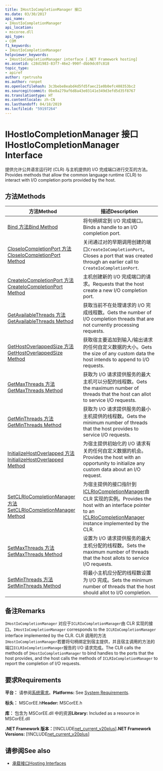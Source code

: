 ```yaml
---
title: IHostIoCompletionManager 接口
ms.date: 03/30/2017
api_name:
- IHostIoCompletionManager
api_location:
- mscoree.dll
api_type:
- COM
f1_keywords:
- IHostIoCompletionManager
helpviewer_keywords:
- IHostIoCompletionManager interface [.NET Framework hosting]
ms.assetid: c28d1983-83f7-46e2-990f-dbb9dc07c818
topic_type:
- apiref
author: rpetrusha
ms.author: ronpet
ms.openlocfilehash: 3c3bebe8eabd4d5fd5faec21e0b0efc408353bc2
ms.sourcegitcommit: 0be8a279af6d8a43e03141e349d3efd5d35f8767
ms.translationtype: HT
ms.contentlocale: zh-CN
ms.lasthandoff: 04/18/2019
ms.locfileid: "59197264"
---
```

# <a name="ihostiocompletionmanager-interface"></a><span data-ttu-id="f4eb8-102">IHostIoCompletionManager 接口</span><span class="sxs-lookup"><span data-stu-id="f4eb8-102">IHostIoCompletionManager Interface</span></span>
<span data-ttu-id="f4eb8-103">提供允许公共语言运行时 (CLR) 与主机提供的 I/O 完成端口进行交互的方法。</span><span class="sxs-lookup"><span data-stu-id="f4eb8-103">Provides methods that allow the common language runtime (CLR) to interact with I/O completion ports provided by the host.</span></span>  
  
## <a name="methods"></a><span data-ttu-id="f4eb8-104">方法</span><span class="sxs-lookup"><span data-stu-id="f4eb8-104">Methods</span></span>  
  
|<span data-ttu-id="f4eb8-105">方法</span><span class="sxs-lookup"><span data-stu-id="f4eb8-105">Method</span></span>|<span data-ttu-id="f4eb8-106">描述</span><span class="sxs-lookup"><span data-stu-id="f4eb8-106">Description</span></span>|  
|------------|-----------------|  
|[<span data-ttu-id="f4eb8-107">Bind 方法</span><span class="sxs-lookup"><span data-stu-id="f4eb8-107">Bind Method</span></span>](../../../../docs/framework/unmanaged-api/hosting/ihostiocompletionmanager-bind-method.md)|<span data-ttu-id="f4eb8-108">将句柄绑定到 I/O 完成端口。</span><span class="sxs-lookup"><span data-stu-id="f4eb8-108">Binds a handle to an I/O completion port.</span></span>|  
|[<span data-ttu-id="f4eb8-109">CloseIoCompletionPort 方法</span><span class="sxs-lookup"><span data-stu-id="f4eb8-109">CloseIoCompletionPort Method</span></span>](../../../../docs/framework/unmanaged-api/hosting/ihostiocompletionmanager-closeiocompletionport-method.md)|<span data-ttu-id="f4eb8-110">关闭通过对的早期调用创建的端口`CreateIoCompletionPort`。</span><span class="sxs-lookup"><span data-stu-id="f4eb8-110">Closes a port that was created through an earlier call to `CreateIoCompletionPort`.</span></span>|  
|[<span data-ttu-id="f4eb8-111">CreateIoCompletionPort 方法</span><span class="sxs-lookup"><span data-stu-id="f4eb8-111">CreateIoCompletionPort Method</span></span>](../../../../docs/framework/unmanaged-api/hosting/ihostiocompletionmanager-createiocompletionport-method.md)|<span data-ttu-id="f4eb8-112">主机创建新的 I/O 完成端口的请求。</span><span class="sxs-lookup"><span data-stu-id="f4eb8-112">Requests that the host create a new I/O completion port.</span></span>|  
|[<span data-ttu-id="f4eb8-113">GetAvailableThreads 方法</span><span class="sxs-lookup"><span data-stu-id="f4eb8-113">GetAvailableThreads Method</span></span>](../../../../docs/framework/unmanaged-api/hosting/ihostiocompletionmanager-getavailablethreads-method.md)|<span data-ttu-id="f4eb8-114">获取当前不在处理请求的 I/O 完成线程数。</span><span class="sxs-lookup"><span data-stu-id="f4eb8-114">Gets the number of I/O completion threads that are not currently processing requests.</span></span>|  
|[<span data-ttu-id="f4eb8-115">GetHostOverlappedSize 方法</span><span class="sxs-lookup"><span data-stu-id="f4eb8-115">GetHostOverlappedSize Method</span></span>](../../../../docs/framework/unmanaged-api/hosting/ihostiocompletionmanager-gethostoverlappedsize-method.md)|<span data-ttu-id="f4eb8-116">获取宿主要追加到输入/输出请求的任何自定义数据的大小。</span><span class="sxs-lookup"><span data-stu-id="f4eb8-116">Gets the size of any custom data the host intends to append to I/O requests.</span></span>|  
|[<span data-ttu-id="f4eb8-117">GetMaxThreads 方法</span><span class="sxs-lookup"><span data-stu-id="f4eb8-117">GetMaxThreads Method</span></span>](../../../../docs/framework/unmanaged-api/hosting/ihostiocompletionmanager-getmaxthreads-method.md)|<span data-ttu-id="f4eb8-118">获取为 I/O 请求提供服务的最大主机可以分配的线程数。</span><span class="sxs-lookup"><span data-stu-id="f4eb8-118">Gets the maximum number of threads that the host can allot to service I/O requests.</span></span>|  
|[<span data-ttu-id="f4eb8-119">GetMinThreads 方法</span><span class="sxs-lookup"><span data-stu-id="f4eb8-119">GetMinThreads Method</span></span>](../../../../docs/framework/unmanaged-api/hosting/ihostiocompletionmanager-getminthreads-method.md)|<span data-ttu-id="f4eb8-120">获取为 I/O 请求提供服务的最小主机提供的线程数。</span><span class="sxs-lookup"><span data-stu-id="f4eb8-120">Gets the minimum number of threads that the host provides to service I/O requests.</span></span>|  
|[<span data-ttu-id="f4eb8-121">InitializeHostOverlapped 方法</span><span class="sxs-lookup"><span data-stu-id="f4eb8-121">InitializeHostOverlapped Method</span></span>](../../../../docs/framework/unmanaged-api/hosting/ihostiocompletionmanager-initializehostoverlapped-method.md)|<span data-ttu-id="f4eb8-122">为宿主提供初始化的 I/O 请求有关的任何自定义数据的机会。</span><span class="sxs-lookup"><span data-stu-id="f4eb8-122">Provides the host with an opportunity to initialize any custom data about an I/O request.</span></span>|  
|[<span data-ttu-id="f4eb8-123">SetCLRIoCompletionManager 方法</span><span class="sxs-lookup"><span data-stu-id="f4eb8-123">SetCLRIoCompletionManager Method</span></span>](../../../../docs/framework/unmanaged-api/hosting/ihostiocompletionmanager-setclriocompletionmanager-method.md)|<span data-ttu-id="f4eb8-124">为宿主提供的接口指针到[ICLRIoCompletionManager](../../../../docs/framework/unmanaged-api/hosting/iclriocompletionmanager-interface.md)由 CLR 实现的实例。</span><span class="sxs-lookup"><span data-stu-id="f4eb8-124">Provides the host with an interface pointer to an [ICLRIoCompletionManager](../../../../docs/framework/unmanaged-api/hosting/iclriocompletionmanager-interface.md) instance implemented by the CLR.</span></span>|  
|[<span data-ttu-id="f4eb8-125">SetMaxThreads 方法</span><span class="sxs-lookup"><span data-stu-id="f4eb8-125">SetMaxThreads Method</span></span>](../../../../docs/framework/unmanaged-api/hosting/ihostiocompletionmanager-setmaxthreads-method.md)|<span data-ttu-id="f4eb8-126">设置为 I/O 请求提供服务的最大主机分配的线程数。</span><span class="sxs-lookup"><span data-stu-id="f4eb8-126">Sets the maximum number of threads that the host allots to service I/O requests.</span></span>|  
|[<span data-ttu-id="f4eb8-127">SetMinThreads 方法</span><span class="sxs-lookup"><span data-stu-id="f4eb8-127">SetMinThreads Method</span></span>](../../../../docs/framework/unmanaged-api/hosting/ihostiocompletionmanager-setminthreads-method.md)|<span data-ttu-id="f4eb8-128">将最小主机应分配的线程数设置为 I/O 完成。</span><span class="sxs-lookup"><span data-stu-id="f4eb8-128">Sets the minimum number of threads that the host should allot to I/O completion.</span></span>|  
  
## <a name="remarks"></a><span data-ttu-id="f4eb8-129">备注</span><span class="sxs-lookup"><span data-stu-id="f4eb8-129">Remarks</span></span>  
 <span data-ttu-id="f4eb8-130">`IHostIoCompletionManager` 对应于`ICLRIoCompletionManager`由 CLR 实现的接口。</span><span class="sxs-lookup"><span data-stu-id="f4eb8-130">`IHostIoCompletionManager` corresponds to the `ICLRIoCompletionManager` interface implemented by the CLR.</span></span> <span data-ttu-id="f4eb8-131">CLR 调用的方法`IHostIoCompletionManager`若要将句柄绑定到宿主提供，并且宿主调用的方法的端口`ICLRIoCompletionManager`报告的 I/O 请求完成。</span><span class="sxs-lookup"><span data-stu-id="f4eb8-131">The CLR calls the methods of `IHostIoCompletionManager` to bind handles to the ports that the host provides, and the host calls the methods of `ICLRIoCompletionManager` to report the completion of I/O requests.</span></span>  
  
## <a name="requirements"></a><span data-ttu-id="f4eb8-132">要求</span><span class="sxs-lookup"><span data-stu-id="f4eb8-132">Requirements</span></span>  
 <span data-ttu-id="f4eb8-133">**平台：** 请参阅[系统需求](../../../../docs/framework/get-started/system-requirements.md)。</span><span class="sxs-lookup"><span data-stu-id="f4eb8-133">**Platforms:** See [System Requirements](../../../../docs/framework/get-started/system-requirements.md).</span></span>  
  
 <span data-ttu-id="f4eb8-134">**标头：** MSCorEE.h</span><span class="sxs-lookup"><span data-stu-id="f4eb8-134">**Header:** MSCorEE.h</span></span>  
  
 <span data-ttu-id="f4eb8-135">**库：** 包含为 MSCorEE.dll 中的资源</span><span class="sxs-lookup"><span data-stu-id="f4eb8-135">**Library:** Included as a resource in MSCorEE.dll</span></span>  
  
 <span data-ttu-id="f4eb8-136">**.NET Framework 版本：**[!INCLUDE[net_current_v20plus](../../../../includes/net-current-v20plus-md.md)]</span><span class="sxs-lookup"><span data-stu-id="f4eb8-136">**.NET Framework Versions:** [!INCLUDE[net_current_v20plus](../../../../includes/net-current-v20plus-md.md)]</span></span>  
  
## <a name="see-also"></a><span data-ttu-id="f4eb8-137">请参阅</span><span class="sxs-lookup"><span data-stu-id="f4eb8-137">See also</span></span>

- [<span data-ttu-id="f4eb8-138">承载接口</span><span class="sxs-lookup"><span data-stu-id="f4eb8-138">Hosting Interfaces</span></span>](../../../../docs/framework/unmanaged-api/hosting/hosting-interfaces.md)
